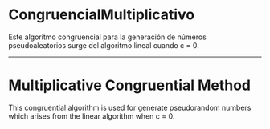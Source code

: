 # CongruencialMultiplicativo

Este algoritmo congruencial para la generación de números pseudoaleatorios surge del algoritmo
lineal cuando c = 0.

____________________________________
# Multiplicative Congruential Method

This congruential algorithm is used for generate pseudorandom numbers which arises from the
linear algorithm when c = 0.
